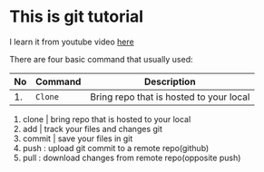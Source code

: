# This is git tutorial

I learn it from youtube video [here](https://www.youtube.com/watch?v=RGOj5yH7evk)

There are four basic command that usually used:

No  |   Command     |   Description
--  |   -------     |   -----------
1. | `Clone` | Bring repo that is hosted to your local

1.  clone   | bring repo that is hosted to your local
2.  add     | track your files and changes git
3.  commit  | save your files in git
4.  push    : upload git commit to a remote repo(github)
5.  pull    : download changes from remote repo(opposite push)